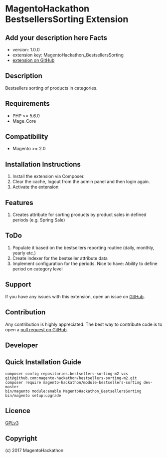 MagentoHackathon BestsellersSorting Extension
=====================
Add your description here
Facts
-----
- version: 1.0.0
- extension key: MagentoHackathon_BestsellersSorting
- [extension on GitHub](https://github.com/magento-hackathon/bestsellers-sorting-m2)

Description
-----------
Bestsellers sorting of products in categories.

Requirements
------------
- PHP >= 5.6.0
- Mage_Core

Compatibility
-------------
- Magento >= 2.0

Installation Instructions
-------------------------
1. Install the extension via Composer.
2. Clear the cache, logout from the admin panel and then login again.
3. Activate the extension

Features
--------
1. Creates attribute for sorting products by product sales in defined periods (e.g. Spring Sale)

ToDo
----
1. Populate it based on the bestsellers reporting routine (daily, monthly, yearly etc.)
2. Create indexer for the bestseller attribute data
3. Implement configuration for the periods. Nice to have: Ability to define period on category level

Support
-------
If you have any issues with this extension, open an issue on [GitHub](https://github.com/magento-hackathon/bestsellers-sorting-m2/issues).

Contribution
------------
Any contribution is highly appreciated. The best way to contribute code is to open a [pull request on GitHub](https://help.github.com/articles/using-pull-requests).

Developer
---------


Quick Installation Guide
---------------------------------------------

    composer config repositories.bestsellers-sorting-m2 vcs git@github.com:magento-hackathon/bestsellers-sorting-m2.git
    composer require magento-hackathon/module-bestsellers-sorting dev-master
    bin/magento module:enable MagentoHackathon_BestsellersSorting
    bin/magento setup:upgrade
    

Licence
-------
[GPLv3](https://www.gnu.org/licenses/gpl-3.0.en.html)

Copyright
---------
(c) 2017 MagentoHackathon
